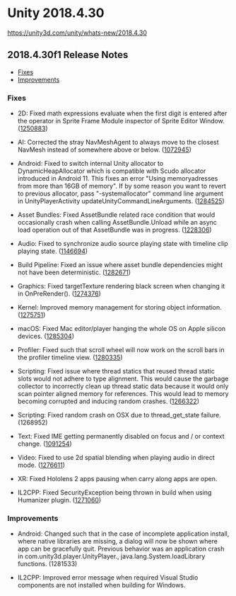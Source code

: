 # Unity 2018.4.30

https://unity3d.com/unity/whats-new/2018.4.30

## 2018.4.30f1 Release Notes

- [Fixes](#fixes)
- [Improvements](#improvements)


### Fixes

*   2D: Fixed math expressions evaluate when the first digit is entered after the operator in Sprite Frame Module inspector of Sprite Editor Window. ([1250883](https://issuetracker.unity3d.com/issues/math-expressions-evaluate-when-the-first-digit-is-entered-after-the-operator))
    
*   AI: Corrected the stray NavMeshAgent to always move to the closest NavMesh instead of somewhere above or below. ([1072945](https://issuetracker.unity3d.com/issues/a-navmeshagent-gameobject-teleports-to-a-near-navmeshsurface-when-collided-with-a-moving-navmeshobstacle))
    
*   Android: Fixed to switch internal Unity allocator to DynamicHeapAllocator which is compatible with Scudo allocator introduced in Android 11. This fixes an error "Using memoryadresses from more than 16GB of memory". If by some reason you want to revert to previous allocator, pass "-systemallocator" command line argument in UnityPlayerActivity updateUnityCommandLineArguments. ([1284525](https://issuetracker.unity3d.com/issues/android-il2cpp-empty-project-crashes-on-launch-with-using-memoryadresses-from-more-than-16gb-of-memory-messages))
    
*   Asset Bundles: Fixed AssetBundle related race condition that would occasionally crash when calling AssetBundle.Unload while an async load operation out of that AssetBundle was in progress. ([1228306](https://issuetracker.unity3d.com/issues/getpreloaddata-crash-when-loading-asset-bundles))
    
*   Audio: Fixed to synchronize audio source playing state with timeline clip playing state. ([1146694](https://issuetracker.unity3d.com/issues/audiosource-dot-isplaying-is-set-to-false-when-audio-is-being-played-through-a-playable-director))
    
*   Build Pipeline: Fixed an issue where asset bundle dependencies might not have been deterministic. ([1282671](https://issuetracker.unity3d.com/issues/order-of-asset-bundle-setup-affects-the-contents-of-the-asset-bundles-that-depend-on-them))
    
*   Graphics: Fixed targetTexture rendering black screen when changing it in OnPreRender(). ([1274376](https://issuetracker.unity3d.com/issues/android-onpostrender-post-process-is-not-rendered-if-anti-aliasing-is-enabled))
    
*   Kernel: Improved memory management for storing object information. ([1275751](https://issuetracker.unity3d.com/issues/allocated-memory-is-not-cleared-when-loading-and-unloading-scenes))
    
*   macOS: Fixed Mac editor/player hanging the whole OS on Apple silicon devices. ([1285304](https://issuetracker.unity3d.com/issues/mac-dtk-unity-screen-freeze))
    
*   Profiler: Fixed such that scroll wheel will now work on the scroll bars in the profiler timeline view. ([1280335](https://issuetracker.unity3d.com/issues/profiler-timeline-view-scroll-bars-are-not-interactive-when-the-mouse-cursor-is-in-the-scroll-bar-field))
    
*   Scripting: Fixed issue where thread statics that reused thread static slots would not adhere to type alignment. This would cause the garbage collector to incorrectly clean up thread static data because it would only scan pointer aligned memory for references. This would lead to memory becoming corrupted and inducing random crashes. ([1266322](https://issuetracker.unity3d.com/issues/crash-on-mono-class-fill-runtime-generic-context-when-entering-play-mode-repeatedly))
    
*   Scripting: Fixed random crash on OSX due to thread\_get\_state failure. (1268952)
    
*   Text: Fixed IME getting permanently disabled on focus and / or context change. ([1091254](https://issuetracker.unity3d.com/issues/korean-symbols-can-not-be-typed-into-gui-dot-textarea-korean-ime-is-disabled))
    
*   Video: Fixed to use 2d spatial blending when playing audio in direct mode. ([1276611](https://issuetracker.unity3d.com/issues/videoplayer-plays-sound-in-mono-when-audio-output-mode-is-set-to-direct-and-the-video-playing-has-2-channels))
    
*   XR: Fixed Hololens 2 apps pausing when carry along apps are open.
    
*   IL2CPP: Fixed SecurityException being thrown in build when using Humanizer plugin. ([1271060](https://issuetracker.unity3d.com/issues/il2cpp-securityexception-is-thrown-in-build-when-using-humanizer-plugin))
    

### Improvements

*   Android: Changed such that in the case of incomplete application install, where native libraries are missing, a dialog will now be shown where app can be gracefully quit. Previous behavior was an application crash in com.unity3d.player.UnityPlayer.<clinit>, java.lang.System.loadLibrary functions. (1281533)
    
*   IL2CPP: Improved error message when required Visual Studio components are not installed when building for Windows.